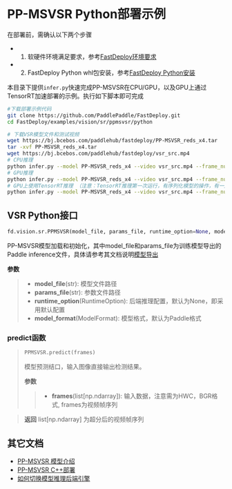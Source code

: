 # PP-MSVSR Python部署示例

在部署前，需确认以下两个步骤

- 1. 软硬件环境满足要求，参考[FastDeploy环境要求](../../../../../docs/cn/build_and_install/download_prebuilt_libraries.md)  
- 2. FastDeploy Python whl包安装，参考[FastDeploy Python安装](../../../../../docs/cn/build_and_install/download_prebuilt_libraries.md)

本目录下提供`infer.py`快速完成PP-MSVSR在CPU/GPU，以及GPU上通过TensorRT加速部署的示例。执行如下脚本即可完成

```bash
#下载部署示例代码
git clone https://github.com/PaddlePaddle/FastDeploy.git
cd FastDeploy/examples/vision/sr/ppmsvsr/python

# 下载VSR模型文件和测试视频
wget https://bj.bcebos.com/paddlehub/fastdeploy/PP-MSVSR_reds_x4.tar
tar -xvf PP-MSVSR_reds_x4.tar
wget https://bj.bcebos.com/paddlehub/fastdeploy/vsr_src.mp4
# CPU推理
python infer.py --model PP-MSVSR_reds_x4 --video vsr_src.mp4 --frame_num 2 --device cpu
# GPU推理
python infer.py --model PP-MSVSR_reds_x4 --video vsr_src.mp4 --frame_num 2 --device gpu
# GPU上使用TensorRT推理 （注意：TensorRT推理第一次运行，有序列化模型的操作，有一定耗时，需要耐心等待）
python infer.py --model PP-MSVSR_reds_x4 --video vsr_src.mp4 --frame_num 2 --device gpu --use_trt True
```

## VSR Python接口

```python
fd.vision.sr.PPMSVSR(model_file, params_file, runtime_option=None, model_format=ModelFormat.PADDLE)
```

PP-MSVSR模型加载和初始化，其中model_file和params_file为训练模型导出的Paddle inference文件，具体请参考其文档说明[模型导出](https://github.com/PaddlePaddle/PaddleGAN/blob/develop/docs/zh_CN/tutorials/video_super_resolution.md)

**参数**

> * **model_file**(str): 模型文件路径
> * **params_file**(str): 参数文件路径
> * **runtime_option**(RuntimeOption): 后端推理配置，默认为None，即采用默认配置
> * **model_format**(ModelFormat): 模型格式，默认为Paddle格式

### predict函数

> ```python
> PPMSVSR.predict(frames)
> ```
>
> 模型预测结口，输入图像直接输出检测结果。
>
> **参数**
>
> > * **frames**(list[np.ndarray]): 输入数据，注意需为HWC，BGR格式, frames为视频帧序列

> **返回** list[np.ndarray] 为超分后的视频帧序列


## 其它文档

- [PP-MSVSR 模型介绍](..)
- [PP-MSVSR C++部署](../cpp)
- [如何切换模型推理后端引擎](../../../../../docs/cn/faq/how_to_change_backend.md)
